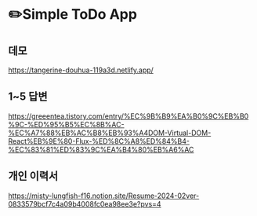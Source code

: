 # ✏️Simple ToDo App

## 데모

https://tangerine-douhua-119a3d.netlify.app/

## 1~5 답변

https://greeentea.tistory.com/entry/%EC%9B%B9%EA%B0%9C%EB%B0%9C-%ED%95%B5%EC%8B%AC-%EC%A7%88%EB%AC%B8%EB%93%A4DOM-Virtual-DOM-React%EB%9E%80-Flux-%ED%8C%A8%ED%84%B4-%EC%83%81%ED%83%9C%EA%B4%80%EB%A6%AC

## 개인 이력서

https://misty-lungfish-f16.notion.site/Resume-2024-02ver-0833579bcf7c4a09b4008fc0ea98ee3e?pvs=4

